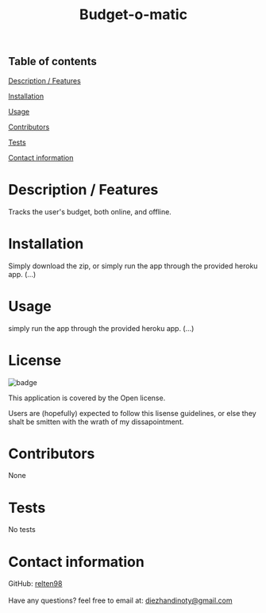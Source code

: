 
  <h1 align="center">Budget-o-matic</h1>
  <br />

##  Table of contents

[Description / Features](#description)

[Installation](#installation)

[Usage](#usage)

[Contributors](#contributors)

[Tests](#test)

[Contact information](#contact)

  # <a name="description"></a> Description / Features
   Tracks the user's budget, both online, and offline.

  # <a name="installation"></a> Installation
   Simply download the zip, or simply run the app through the provided heroku app. (...)
  
  # <a name="usage"></a> Usage
   simply run the app through the provided heroku app. (...)
  
  # License
  ![badge](https://img.shields.io/badge/license-Open-red)
  <br />

  This application is covered by the Open license. 
  
  Users are (hopefully) expected to follow this lisense guidelines, or else they shalt be smitten with the wrath of my dissapointment.

  # <a name="contributors"></a> Contributors
   None
  
  # <a name="tests"></a> Tests
  No tests
  <br />
  
  # <a name="contact"></a> Contact information
  GitHub: [relten98](https://github.com/relten98)
  <br />
  <br/>
  Have any questions? feel free to email at: diezhandinoty@gmail.com
      
